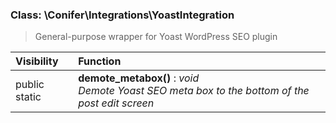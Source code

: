 
### Class: \Conifer\Integrations\YoastIntegration

> General-purpose wrapper for Yoast WordPress SEO plugin

| Visibility | Function |
|:-----------|:---------|
| public static | <strong>demote_metabox()</strong> : <em>void</em><br /><em>Demote Yoast SEO meta box to the bottom of the post edit screen</em> |

